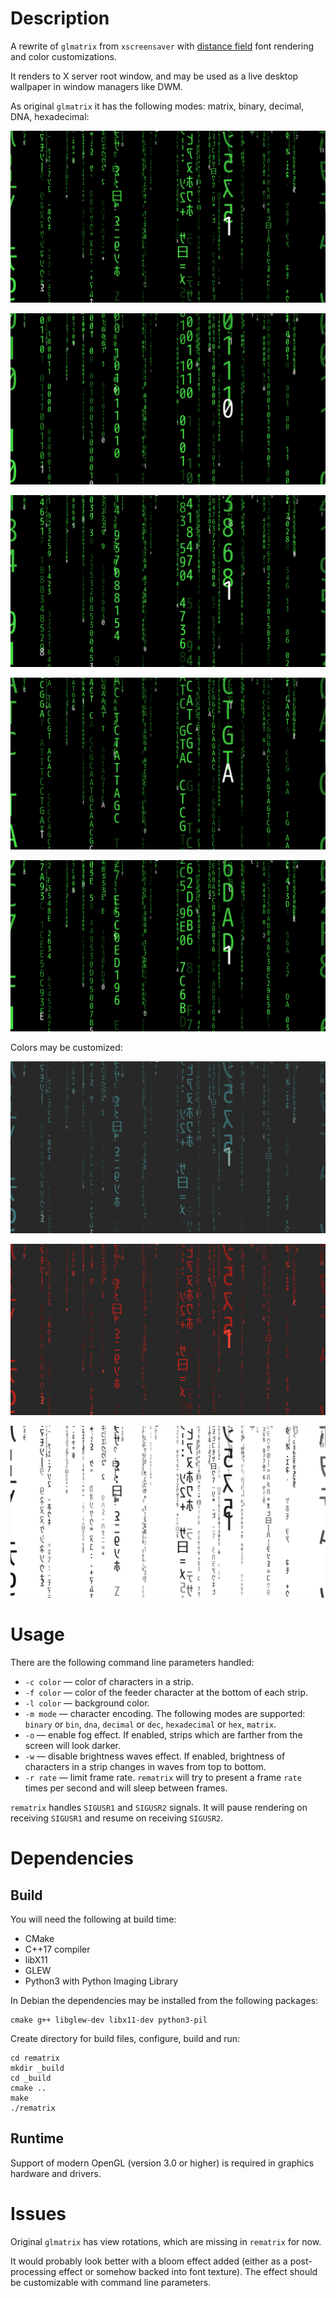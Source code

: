 # Description

A rewrite of `glmatrix` from `xscreensaver` with [distance
field](https://www.google.com/search?q=distance+field+font+rendering)
font rendering and color customizations.

It renders to X server root window, and may be used as a live desktop
wallpaper in window managers like DWM.

As original `glmatrix` it has the following modes: matrix, binary,
decimal, DNA, hexadecimal:

![Green Matrix](images/green-matrix.png)

![Green Binary](images/green-bin.png)

![Green Decimal](images/green-dec.png)

![Green DNA](images/green-dna.png)

![Green Hexadecimal](images/green-hex.png)

Colors may be customized:

![Blue Matrix](images/blue-matrix.png)

![Red Matrix](images/red-matrix.png)

![Black Matrix](images/black-matrix.png)

# Usage

There are the following command line parameters handled:

  * `-c color` — color of characters in a strip.
  * `-f color` — color of the feeder character at the bottom of each
    strip.
  * `-l color` — background color.
  * `-m mode` — character encoding. The following modes are supported:
    `binary` or `bin`, `dna`, `decimal` or `dec`, `hexadecimal` or
    `hex`, `matrix`.
  * `-o` — enable fog effect. If enabled, strips which are farther
    from the screen will look darker.
  * `-w` — disable brightness waves effect. If enabled, brightness of
    characters in a strip changes in waves from top to bottom.
  * `-r rate` — limit frame rate. `rematrix` will try to present a
    frame `rate` times per second and will sleep between frames.

`rematrix` handles `SIGUSR1` and `SIGUSR2` signals. It will pause
rendering on receiving `SIGUSR1` and resume on receiving `SIGUSR2`.

# Dependencies

## Build

You will need the following at build time:

  * CMake
  * C++17 compiler
  * libX11
  * GLEW
  * Python3 with Python Imaging Library

In Debian the dependencies may be installed from the following
packages:

```
cmake g++ libglew-dev libx11-dev python3-pil
```

Create directory for build files, configure, build and run:

```
cd rematrix
mkdir _build
cd _build
cmake ..
make
./rematrix
```

## Runtime

Support of modern OpenGL (version 3.0 or higher) is required in
graphics hardware and drivers.

# Issues

Original `glmatrix` has view rotations, which are missing in `rematrix`
for now.

It would probably look better with a bloom effect added (either as a
post-processing effect or somehow backed into font texture). The
effect should be customizable with command line parameters.
